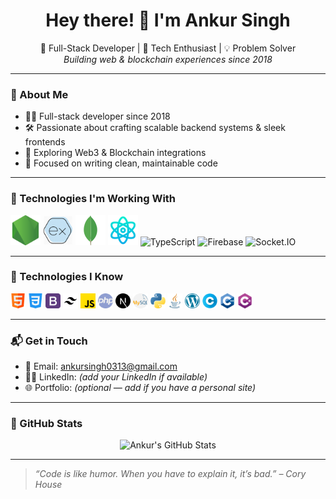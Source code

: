 <h1 align="center">Hey there! 👋 I'm Ankur Singh</h1>

<p align="center">
  🚀 Full-Stack Developer | 🧠 Tech Enthusiast | 💡 Problem Solver<br>
  <em>Building web & blockchain experiences since 2018</em>
</p>

---

### 🚀 About Me

- 🧑‍💻 Full-stack developer since 2018
- 🛠️ Passionate about crafting scalable backend systems & sleek frontends
- 🔗 Exploring Web3 & Blockchain integrations
- 🎯 Focused on writing clean, maintainable code

---

### 🧰 Technologies I'm Working With

<p align="left">
  <img src="./images/node-js.png" width="48" title="Node.js" />
  <img src="./images/Express-js.png" width="48" title="Express.js" />
  <img src="./images/mongodb.svg" width="48" title="MongoDB" />
  <img src="./images/science.png" width="48" title="React / React Native" />
  <img src="./images/typescript.svg" width="48" title="TypeScript" />
  <img src="https://encrypted-tbn0.gstatic.com/images?q=tbn:ANd9GcSBsWMuMzWCJ6vJrKqYjqMTinRWvtS5GsjoSA&s" width="48" title="Firebase" />
  <img src="./images/socketio.svg" width="48" title="Socket.IO" />
</p>

---

### 🧠 Technologies I Know

<p align="left">
  <img src="./images/html.png" width="24" title="HTML" />
  <img src="./images/css-3.png" width="24" title="CSS" />
  <img src="./images/bootstrap.png" width="24" title="Bootstrap" />
  <img src="./images/tailwind-css.svg" width="24" title="Tailwind CSS" />
  <img src="./images/js.png" width="24" title="JavaScript" />
  <img src="./images/php.png" width="24" title="PHP" />
  <img src="./images/next-js.svg" width="24" title="Next.js" />
  <img src="./images/mysql.png" width="24" title="MySQL" />
  <img src="./images/python.png" width="24" title="Python" />
  <img src="./images/java.png" width="24" title="Java" />
  <img src="./images/wordpress.png" width="24" title="WordPress" />
  <img src="./images/letter-c.png" width="24" title="C" />
  <img src="./images/c-.png" width="24" title="C++" />
  <img src="./images/c-sharp.png" width="24" title="C#" />
</p>

---

### 📬 Get in Touch

- 📧 Email: [ankursingh0313@gmail.com](mailto:ankursingh0313@gmail.com)
- 🧑‍💼 LinkedIn: *(add your LinkedIn if available)*
- 🌐 Portfolio: *(optional — add if you have a personal site)*

---

### 📌 GitHub Stats

<p align="center">
  <img src="https://github-readme-stats.vercel.app/api?username=ankursingh0313&show_icons=true&theme=radical" alt="Ankur's GitHub Stats" />
</p>

---

> *“Code is like humor. When you have to explain it, it’s bad.” – Cory House*
